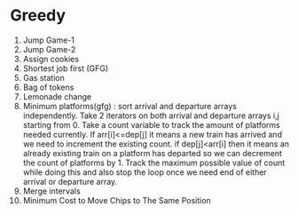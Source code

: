 # Greedy
1) Jump Game-1
2) Jump Game-2
3) Assign cookies
4) Shortest job first (GFG)
5) Gas station
6) Bag of tokens
7) Lemonade change
8) Minimum platforms(gfg) : sort arrival and departure arrays independently. Take 2 iterators on both arrival and departure arrays i,j starting from 0. Take a count variable to track the amount of platforms needed currently. If arr[i]<=dep[j] it means a new train has arrived and we need to increment the existing count. if dep[j]<arr[i] then it means an already existing train on a platform has departed so we can decrement the count of platforms by 1. Track the maximum possible value of count while doing this and also stop the loop once we need end of either arrival or departure array.
9) Merge intervals
10) Minimum Cost to Move Chips to The Same Position
